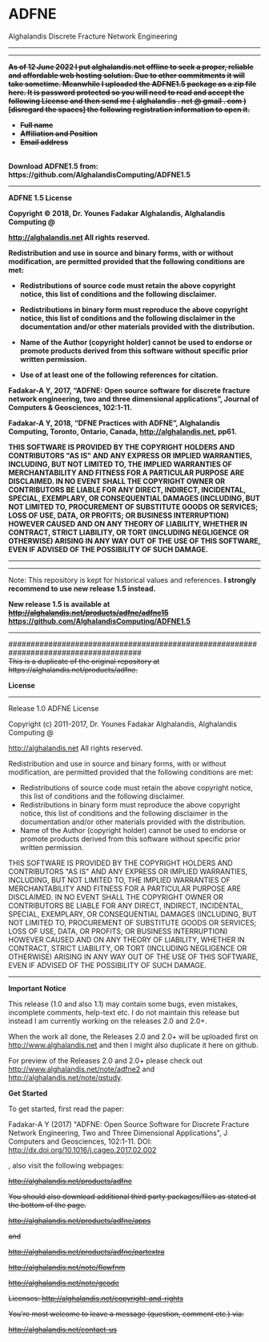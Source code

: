 # ADFNE
Alghalandis Discrete Fracture Network Engineering

<hr>
<hr>
<s><b>
As of 12 June 2022 I put alghalandis.net offline to seek a proper, reliable and affordable web hosting solution. Due to other commitments it will take sometime. Meanwhile I uploaded the ADFNE1.5 package as a zip file here. It is password protected so you will need to read and accept the following License and then send me ( alghalandis . net @ gmail . com ) [disregard the spaces] the following registration information to open it.

- Full name
- Affiliation and Position
- Email address
</s>
<br>
Download ADFNE1.5 from:
<b> https://github.com/AlghalandisComputing/ADFNE1.5 </b>
<br>
<hr>

ADFNE 1.5 License 

Copyright © 2018, Dr. Younes Fadakar Alghalandis, Alghalandis Computing @ 

http://alghalandis.net 
All rights reserved. 

Redistribution and use in source and binary forms, with or without modification,
are permitted provided that the following conditions are met: 

* Redistributions of source code must retain the above copyright notice, this 
list of conditions and the following disclaimer. 

* Redistributions in binary form must reproduce the above copyright notice, 
this list of conditions and the following disclaimer in the documentation and/or 
other materials provided with the distribution. 

* Name of the Author (copyright holder) cannot be used to endorse or promote 
products derived from this software without specific prior written permission. 

* Use of at least one of the following references for citation. 

Fadakar-A Y, 2017, “ADFNE: Open source software for discrete fracture network 
engineering, two and three dimensional applications”, Journal of Computers & 
Geosciences, 102:1-11. 

Fadakar-A Y, 2018, “DFNE Practices with ADFNE”, Alghalandis Computing, Toronto, 
Ontario, Canada, http://alghalandis.net, pp61. 

THIS SOFTWARE IS PROVIDED BY THE COPYRIGHT HOLDERS AND CONTRIBUTORS "AS IS" AND 
ANY EXPRESS OR IMPLIED WARRANTIES, INCLUDING, BUT NOT LIMITED TO, THE IMPLIED 
WARRANTIES OF MERCHANTABILITY AND FITNESS FOR A PARTICULAR PURPOSE ARE 
DISCLAIMED. IN NO EVENT SHALL THE COPYRIGHT OWNER OR CONTRIBUTORS BE LIABLE FOR 
ANY DIRECT, INDIRECT, INCIDENTAL, SPECIAL, EXEMPLARY, OR CONSEQUENTIAL DAMAGES 
(INCLUDING, BUT NOT LIMITED TO, PROCUREMENT OF SUBSTITUTE GOODS OR SERVICES; 
LOSS OF USE, DATA, OR PROFITS; OR BUSINESS INTERRUPTION) HOWEVER CAUSED AND ON 
ANY THEORY OF LIABILITY, WHETHER IN CONTRACT, STRICT LIABILITY, OR TORT 
(INCLUDING NEGLIGENCE OR OTHERWISE) ARISING IN ANY WAY OUT OF THE USE OF THIS 
SOFTWARE, EVEN IF ADVISED OF THE POSSIBILITY OF SUCH DAMAGE. 

</b>
<hr>
<hr>
Note: This repository is kept for historical values and references. <b>I strongly recommend to use new release 1.5 instead.</b>

<b> New release 1.5 is available at <s> http://alghalandis.net/products/adfne/adfne15 </s>  https://github.com/AlghalandisComputing/ADFNE1.5 </b>

<hr>
######################################################################################<br>
<s>This is a duplicate of the original repository at https://alghalandis.net/products/adfne.</s>

<b> License </b>

----------------------------------------------------------------------------------
Release 1.0
ADFNE License

Copyright (c) 2011-2017, Dr. Younes Fadakar Alghalandis, Alghalandis Computing @

http://alghalandis.net All rights reserved.

Redistribution and use in source and binary forms, with or without modification, are permitted provided that the following conditions are met:
* Redistributions of source code must retain the above copyright notice, this list of conditions and the following disclaimer.
* Redistributions in binary form must reproduce the above copyright notice, this list of conditions and the following disclaimer in the documentation and/or other materials provided with the distribution.
* Name of the Author (copyright holder) cannot be used to endorse or promote products derived from this software without specific prior written permission.

THIS SOFTWARE IS PROVIDED BY THE COPYRIGHT HOLDERS AND CONTRIBUTORS "AS IS" AND ANY EXPRESS OR IMPLIED WARRANTIES, INCLUDING, BUT NOT LIMITED TO, THE IMPLIED WARRANTIES OF MERCHANTABILITY AND FITNESS FOR A PARTICULAR PURPOSE ARE DISCLAIMED. IN NO EVENT SHALL THE COPYRIGHT OWNER OR CONTRIBUTORS BE LIABLE FOR ANY DIRECT, INDIRECT, INCIDENTAL, SPECIAL, EXEMPLARY, OR CONSEQUENTIAL DAMAGES (INCLUDING, BUT NOT LIMITED TO, PROCUREMENT OF SUBSTITUTE GOODS OR SERVICES; LOSS OF USE, DATA, OR PROFITS; OR BUSINESS INTERRUPTION) HOWEVER CAUSED AND ON ANY THEORY OF LIABILITY, WHETHER IN CONTRACT, STRICT LIABILITY, OR TORT (INCLUDING NEGLIGENCE OR OTHERWISE) ARISING IN ANY WAY OUT OF THE USE OF THIS SOFTWARE, EVEN IF ADVISED OF THE POSSIBILITY OF SUCH DAMAGE.

----------------------------------------------------------------------------------

<b> Important Notice </b>

This release (1.0 and also 1.1) may contain some bugs, even mistakes, incomplete comments, help-text etc.
I do not maintain this release but instead I am currently working on the releases 2.0 and 2.0+.

When the work all done, the Releases 2.0 and 2.0+ will be uploaded first on http://www.alghalandis.net and then I might also duplicate it here on github.

For preview of the Releases 2.0 and 2.0+ please check out http://www.alghalandis.net/note/adfne2 and http://alghalandis.net/note/qstudy.

<b> Get Started </b>

To get started, first read the paper:

Fadakar-A Y (2017) "ADFNE: Open Source Software for Discrete Fracture Network Engineering, Two and Three Dimensional Applications", J Computers and Geosciences, 102:1-11. DOI: http://dx.doi.org/10.1016/j.cageo.2017.02.002 

, also visit the following webpages:

<s>http://alghalandis.net/products/adfne

You should also download additional third party packages/files as stated at the bottom of the page.

http://alghalandis.net/products/adfne/apps

and

http://alghalandis.net/products/adfne/partextra

http://alghalandis.net/note/flowfnm

http://alghalandis.net/note/gcode

Licenses:
http://alghalandis.net/copyright-and-rights

You're most welcome to leave a message (question, comment etc.) via:

http://alghalandis.net/contact-us</s>
